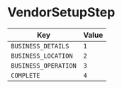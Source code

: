 # VendorSetupStep

| Key | Value |
|-----|--------|
| `BUSINESS_DETAILS` | `1` |
| `BUSINESS_LOCATION` | `2` |
| `BUSINESS_OPERATION` | `3` |
| `COMPLETE` | `4` |
